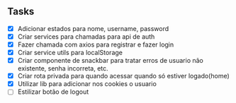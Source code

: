 ## Tasks

- [x] Adicionar estados para nome, username, password
- [x] Criar services para chamadas para api de auth
- [x] Fazer chamada com axios para registrar e fazer login
- [x] Criar service utils para localStorage
- [x] Criar componente de snackbar para tratar erros de usuario não existente, senha incorreta, etc.
- [x] Criar rota privada para quando acessar quando só estiver logado(home)
- [x] Utilizar lib para adicionar nos cookies o usuario
- [ ] Estilizar botão de logout
